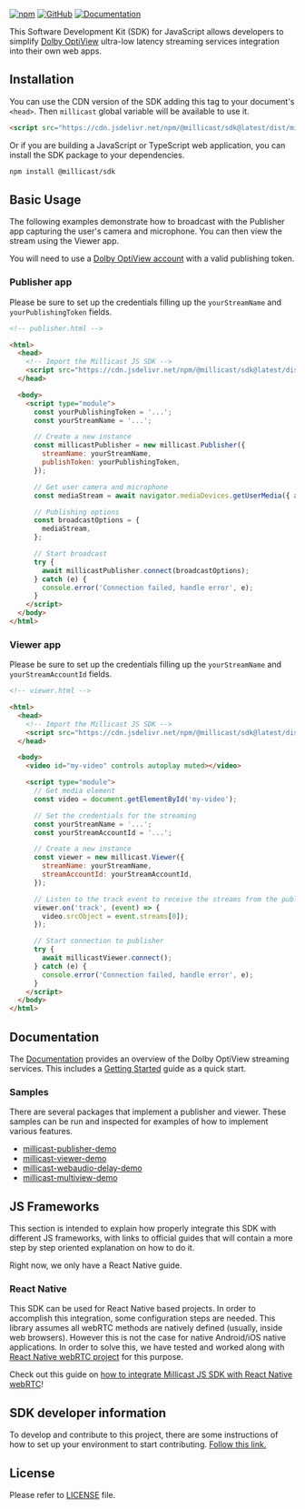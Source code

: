 [![npm](https://img.shields.io/npm/v/@millicast/sdk)](https://www.npmjs.com/package/@millicast/sdk)
[![GitHub](https://img.shields.io/badge/GitHub-_?logo=GitHub&labelColor=black&color=blue)](https://github.com/millicast/millicast-sdk)
[![Documentation](https://img.shields.io/badge/Documentation-_?logo=readthedocs&labelColor=black&color=blue)](https://millicast.github.io/millicast-sdk/)

This Software Development Kit (SDK) for JavaScript allows developers to simplify [Dolby OptiView](https://optiview.dolby.com/) ultra-low latency streaming services integration into their own web apps.

## Installation

You can use the CDN version of the SDK adding this tag to your document's `<head>`. Then `millicast` global variable will be available to use it.

```html
<script src="https://cdn.jsdelivr.net/npm/@millicast/sdk@latest/dist/millicast.umd.js"></script>
```

Or if you are building a JavaScript or TypeScript web application, you can install the SDK package to your dependencies.

```sh
npm install @millicast/sdk
```

## Basic Usage

The following examples demonstrate how to broadcast with the Publisher app capturing the user's camera and microphone. You can then view the stream using the Viewer app.

You will need to use a [Dolby OptiView account](https://optiview.dolby.com/) with a valid publishing token.

### Publisher app

Please be sure to set up the credentials filling up the `yourStreamName` and `yourPublishingToken` fields.

```html
<!-- publisher.html -->

<html>
  <head>
    <!-- Import the Millicast JS SDK -->
    <script src="https://cdn.jsdelivr.net/npm/@millicast/sdk@latest/dist/millicast.umd.js"></script>
  </head>

  <body>
    <script type="module">
      const yourPublishingToken = '...';
      const yourStreamName = '...';

      // Create a new instance
      const millicastPublisher = new millicast.Publisher({
        streamName: yourStreamName,
        publishToken: yourPublishingToken,
      });

      // Get user camera and microphone
      const mediaStream = await navigator.mediaDevices.getUserMedia({ audio: true, video: true });

      // Publishing options
      const broadcastOptions = {
        mediaStream,
      };

      // Start broadcast
      try {
        await millicastPublisher.connect(broadcastOptions);
      } catch (e) {
        console.error('Connection failed, handle error', e);
      }
    </script>
  </body>
</html>
```

### Viewer app

Please be sure to set up the credentials filling up the `yourStreamName` and `yourStreamAccountId` fields.

```html
<!-- viewer.html -->

<html>
  <head>
    <!-- Import the Millicast JS SDK -->
    <script src="https://cdn.jsdelivr.net/npm/@millicast/sdk@latest/dist/millicast.umd.js"></script>
  </head>

  <body>
    <video id="my-video" controls autoplay muted></video>

    <script type="module">
      // Get media element
      const video = document.getElementById('my-video');

      // Set the credentials for the streaming
      const yourStreamName = '...';
      const yourStreamAccountId = '...';

      // Create a new instance
      const viewer = new millicast.Viewer({
        streamName: yourStreamName,
        streamAccountId: yourStreamAccountId,
      });

      // Listen to the track event to receive the streams from the publisher.
      viewer.on('track', (event) => {
        video.srcObject = event.streams[0]);
      });

      // Start connection to publisher
      try {
        await millicastViewer.connect();
      } catch (e) {
        console.error('Connection failed, handle error', e);
      }
    </script>
  </body>
</html>
```

## Documentation

The [Documentation](https://optiview.dolby.com/docs/millicast/) provides an overview of the Dolby OptiView streaming services. This includes a [Getting Started](https://optiview.dolby.com/docs/millicast/getting-started/) guide as a quick start.

### Samples

There are several packages that implement a publisher and viewer. These samples can be run and inspected for examples of how to implement various features.

- [millicast-publisher-demo](https://github.com/millicast/millicast-sdk/tree/main/packages/millicast-publisher-demo#readme)
- [millicast-viewer-demo](https://github.com/millicast/millicast-sdk/tree/main/packages/millicast-viewer-demo#readme)
- [millicast-webaudio-delay-demo](https://github.com/millicast/millicast-sdk/tree/main/packages/millicast-webaudio-delay-demo#readme)
- [millicast-multiview-demo](https://github.com/millicast/millicast-sdk/tree/main/packages/millicast-multiview-demo#readme)

## JS Frameworks

This section is intended to explain how properly integrate this SDK with different JS frameworks, with links to official guides that will contain a more step by step oriented explanation on how to do it.

Right now, we only have a React Native guide.

### React Native

This SDK can be used for React Native based projects. In order to accomplish this integration, some configuration steps are needed. This library assumes all webRTC methods are natively defined (usually, inside web browsers). However this is not the case for native Android/iOS native applications. In order to solve this, we have tested and worked along with [React Native webRTC project](https://github.com/react-native-webrtc/react-native-webrtc) for this purpose.

Check out this guide on [how to integrate Millicast JS SDK with React Native webRTC](https://optiview.dolby.com/docs/millicast/playback/players-sdks/react-native/)!

## SDK developer information

To develop and contribute to this project, there are some instructions of how to set up your environment to start contributing. [Follow this link.](https://github.com/millicast/millicast-sdk/blob/main/CONTRIBUTING.md)

## License

Please refer to [LICENSE](https://github.com/millicast/millicast-sdk/blob/main/LICENSE) file.
